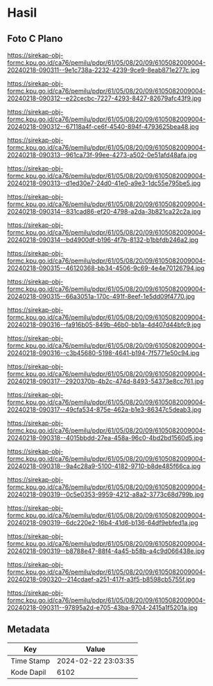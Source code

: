 # Hasil

## Foto C Plano

https://sirekap-obj-formc.kpu.go.id/ca76/pemilu/pdpr/61/05/08/20/09/6105082009004-20240218-090311--9e1c738a-2232-4239-9ce9-8eab871e277c.jpg

https://sirekap-obj-formc.kpu.go.id/ca76/pemilu/pdpr/61/05/08/20/09/6105082009004-20240218-090312--e22cecbc-7227-4293-8427-82679afc43f9.jpg

https://sirekap-obj-formc.kpu.go.id/ca76/pemilu/pdpr/61/05/08/20/09/6105082009004-20240218-090312--67118a4f-ce6f-4540-894f-4793625bea48.jpg

https://sirekap-obj-formc.kpu.go.id/ca76/pemilu/pdpr/61/05/08/20/09/6105082009004-20240218-090313--961ca73f-99ee-4273-a502-0e51afd48afa.jpg

https://sirekap-obj-formc.kpu.go.id/ca76/pemilu/pdpr/61/05/08/20/09/6105082009004-20240218-090313--d1ed30e7-24d0-41e0-a9e3-1dc55e795be5.jpg

https://sirekap-obj-formc.kpu.go.id/ca76/pemilu/pdpr/61/05/08/20/09/6105082009004-20240218-090314--831cad86-ef20-4798-a2da-3b821ca22c2a.jpg

https://sirekap-obj-formc.kpu.go.id/ca76/pemilu/pdpr/61/05/08/20/09/6105082009004-20240218-090314--bd4900df-b196-4f7b-8132-b1bbfdb246a2.jpg

https://sirekap-obj-formc.kpu.go.id/ca76/pemilu/pdpr/61/05/08/20/09/6105082009004-20240218-090315--46120368-bb34-4506-9c69-4e4e70126794.jpg

https://sirekap-obj-formc.kpu.go.id/ca76/pemilu/pdpr/61/05/08/20/09/6105082009004-20240218-090315--66a3051a-170c-491f-8eef-1e5dd09f4770.jpg

https://sirekap-obj-formc.kpu.go.id/ca76/pemilu/pdpr/61/05/08/20/09/6105082009004-20240218-090316--fa916b05-849b-46b0-bb1a-4d407d44bfc9.jpg

https://sirekap-obj-formc.kpu.go.id/ca76/pemilu/pdpr/61/05/08/20/09/6105082009004-20240218-090316--c3b45680-5198-4641-b194-7f5771e50c94.jpg

https://sirekap-obj-formc.kpu.go.id/ca76/pemilu/pdpr/61/05/08/20/09/6105082009004-20240218-090317--2920370b-4b2c-474d-8493-54373e8cc761.jpg

https://sirekap-obj-formc.kpu.go.id/ca76/pemilu/pdpr/61/05/08/20/09/6105082009004-20240218-090317--49cfa534-875e-462a-b1e3-86347c5deab3.jpg

https://sirekap-obj-formc.kpu.go.id/ca76/pemilu/pdpr/61/05/08/20/09/6105082009004-20240218-090318--4015bbdd-27ea-458a-96c0-4bd2bd1560d5.jpg

https://sirekap-obj-formc.kpu.go.id/ca76/pemilu/pdpr/61/05/08/20/09/6105082009004-20240218-090318--9a4c28a9-5100-4182-9710-b8de485f66ca.jpg

https://sirekap-obj-formc.kpu.go.id/ca76/pemilu/pdpr/61/05/08/20/09/6105082009004-20240218-090319--0c5e0353-9959-4212-a8a2-3773c68d799b.jpg

https://sirekap-obj-formc.kpu.go.id/ca76/pemilu/pdpr/61/05/08/20/09/6105082009004-20240218-090319--6dc220e2-16b4-41d6-b136-64df9ebfed1a.jpg

https://sirekap-obj-formc.kpu.go.id/ca76/pemilu/pdpr/61/05/08/20/09/6105082009004-20240218-090319--b8788e47-88f4-4a45-b58b-a4c9d066438e.jpg

https://sirekap-obj-formc.kpu.go.id/ca76/pemilu/pdpr/61/05/08/20/09/6105082009004-20240218-090320--214cdaef-a251-417f-a3f5-b8598cb5755f.jpg

https://sirekap-obj-formc.kpu.go.id/ca76/pemilu/pdpr/61/05/08/20/09/6105082009004-20240218-090311--97895a2d-e705-43ba-9704-2415a1f5201a.jpg


## Metadata

| Key        | Value               |
| ---------- | ------------------- |
| Time Stamp | 2024-02-22 23:03:35 |
| Kode Dapil | 6102                |



